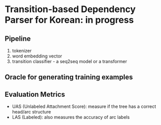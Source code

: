 # Transition-based Dependency Parser for Korean: in progress

## Pipeline
1. tokenizer
2. word embedding vector
3. transition classifier - a seq2seq model or a transformer


## Oracle for generating training examples

## Evaluation Metrics
- UAS (Unlabeled Attachment Score): measure if the tree has a correct head/arc structure
- LAS (Labeled): also measures the accuracy of arc labels

